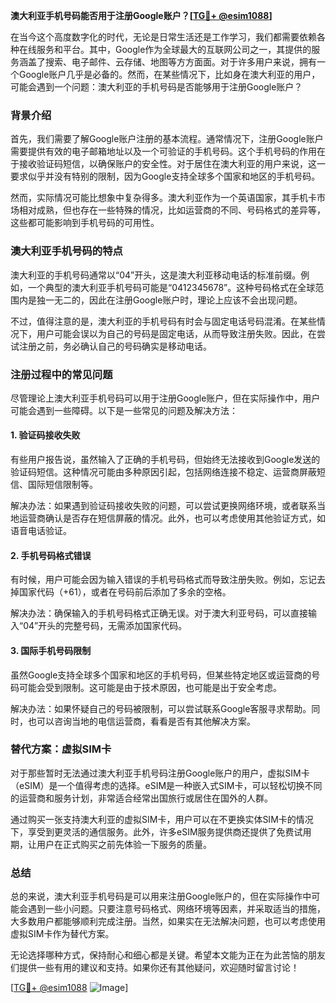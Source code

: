 **澳大利亚手机号码能否用于注册Google账户？[[TG💪+ @esim1088](https://t.me/s/esim1088)]**

在当今这个高度数字化的时代，无论是日常生活还是工作学习，我们都需要依赖各种在线服务和平台。其中，Google作为全球最大的互联网公司之一，其提供的服务涵盖了搜索、电子邮件、云存储、地图等方方面面。对于许多用户来说，拥有一个Google账户几乎是必备的。然而，在某些情况下，比如身在澳大利亚的用户，可能会遇到一个问题：澳大利亚的手机号码是否能够用于注册Google账户？

### 背景介绍

首先，我们需要了解Google账户注册的基本流程。通常情况下，注册Google账户需要提供有效的电子邮箱地址以及一个可验证的手机号码。这个手机号码的作用在于接收验证码短信，以确保账户的安全性。对于居住在澳大利亚的用户来说，这一要求似乎并没有特别的限制，因为Google支持全球多个国家和地区的手机号码。

然而，实际情况可能比想象中复杂得多。澳大利亚作为一个英语国家，其手机卡市场相对成熟，但也存在一些特殊的情况，比如运营商的不同、号码格式的差异等，这些都可能影响到手机号码的可用性。

### 澳大利亚手机号码的特点

澳大利亚的手机号码通常以“04”开头，这是澳大利亚移动电话的标准前缀。例如，一个典型的澳大利亚手机号码可能是“0412345678”。这种号码格式在全球范围内是独一无二的，因此在注册Google账户时，理论上应该不会出现问题。

不过，值得注意的是，澳大利亚的手机号码有时会与固定电话号码混淆。在某些情况下，用户可能会误以为自己的号码是固定电话，从而导致注册失败。因此，在尝试注册之前，务必确认自己的号码确实是移动电话。

### 注册过程中的常见问题

尽管理论上澳大利亚手机号码可以用于注册Google账户，但在实际操作中，用户可能会遇到一些障碍。以下是一些常见的问题及解决方法：

#### 1. 验证码接收失败

有些用户报告说，虽然输入了正确的手机号码，但始终无法接收到Google发送的验证码短信。这种情况可能由多种原因引起，包括网络连接不稳定、运营商屏蔽短信、国际短信限制等。

解决办法：如果遇到验证码接收失败的问题，可以尝试更换网络环境，或者联系当地运营商确认是否存在短信屏蔽的情况。此外，也可以考虑使用其他验证方式，如语音电话验证。

#### 2. 手机号码格式错误

有时候，用户可能会因为输入错误的手机号码格式而导致注册失败。例如，忘记去掉国家代码（+61），或者在号码前后添加了多余的空格。

解决办法：确保输入的手机号码格式正确无误。对于澳大利亚号码，可以直接输入“04”开头的完整号码，无需添加国家代码。

#### 3. 国际手机号码限制

虽然Google支持全球多个国家和地区的手机号码，但某些特定地区或运营商的号码可能会受到限制。这可能是由于技术原因，也可能是出于安全考虑。

解决办法：如果怀疑自己的号码被限制，可以尝试联系Google客服寻求帮助。同时，也可以咨询当地的电信运营商，看看是否有其他解决方案。

### 替代方案：虚拟SIM卡

对于那些暂时无法通过澳大利亚手机号码注册Google账户的用户，虚拟SIM卡（eSIM）是一个值得考虑的选择。eSIM是一种嵌入式SIM卡，可以轻松切换不同的运营商和服务计划，非常适合经常出国旅行或居住在国外的人群。

通过购买一张支持澳大利亚的虚拟SIM卡，用户可以在不更换实体SIM卡的情况下，享受到更灵活的通信服务。此外，许多eSIM服务提供商还提供了免费试用期，让用户在正式购买之前先体验一下服务的质量。

### 总结

总的来说，澳大利亚手机号码是可以用来注册Google账户的，但在实际操作中可能会遇到一些小问题。只要注意号码格式、网络环境等因素，并采取适当的措施，大多数用户都能够顺利完成注册。当然，如果实在无法解决问题，也可以考虑使用虚拟SIM卡作为替代方案。

无论选择哪种方式，保持耐心和细心都是关键。希望本文能为正在为此苦恼的朋友们提供一些有用的建议和支持。如果你还有其他疑问，欢迎随时留言讨论！

[[TG💪+ @esim1088](https://t.me/s/esim1088) ![Image](https://i.postimg.cc/4NQfJmqS/Snipaste-2025-05-13-00-14-12.png)]